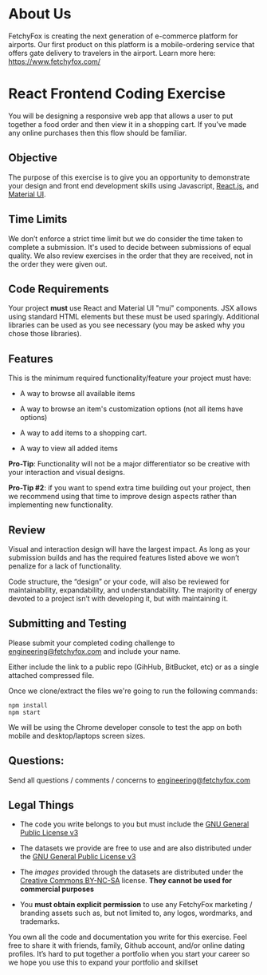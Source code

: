 # About Us
FetchyFox is creating the next generation of e-commerce platform for airports. Our first product on this platform is a mobile-ordering service that offers gate delivery to travelers in the airport. Learn more here: https://www.fetchyfox.com/

# React Frontend Coding Exercise
You will be designing a responsive web app that allows a user to put together a food order and then view it in a shopping cart. If you’ve made any online purchases then this flow should be familiar.

## Objective
The purpose of this exercise is to give you an opportunity to demonstrate your design and front end development skills using Javascript, [React.js](https://reactjs.org/), and [Material UI](https://material-ui.com/).

## Time Limits
We don’t enforce a strict time limit but we do consider the time taken to complete a submission. It's used to decide between submissions of equal quality. We also review exercises in the order that they are received, not in the order they were given out.

## Code Requirements
Your project **must** use React and Material UI "mui" components. JSX allows using standard HTML elements but these must be used sparingly. Additional libraries can be used as you see necessary (you may be asked why you chose those libraries).

## Features
This is the minimum required functionality/feature your project must have:

- A way to browse all available items

- A way to browse an item's customization options (not all items have options)

- A way to add items to a shopping cart.

- A way to view all added items

**Pro-Tip**: Functionality will not be a major differentiator so be creative with your interaction and visual designs.

**Pro-Tip #2**: if you want to spend extra time building out your project, then we recommend using that time to improve design aspects rather than implementing new functionality.

## Review
Visual and interaction design will have the largest impact. As long as your submission builds and has the required features listed above we won’t penalize for a lack of functionality.

Code structure, the “design” or your code, will also be reviewed for maintainability, expandability, and understandability. The majority of energy devoted to a project isn’t with developing it, but with maintaining it.


## Submitting and Testing
Please submit your completed coding challenge to [engineering@fetchyfox.com](mailto:engineering@fetchyfox.com) and include your name. 

Either include the link to a public repo (GihHub, BitBucket, etc) or as a single attached compressed file.

Once we clone/extract the files we're going to run the following commands:
```
npm install
npm start
```

We will be using the Chrome developer console to test the app on both mobile and desktop/laptops screen sizes.


## Questions:
Send all questions / comments / concerns to [engineering@fetchyfox.com](mailto:engineering@fetchyfox.com)

## Legal Things
- The code you write belongs to you but must include the [GNU General Public License v3](https://choosealicense.com/licenses/gpl-3.0/)

-  The datasets we provide are free to use and are also distributed under the [GNU General Public License v3](https://choosealicense.com/licenses/gpl-3.0/)

- The *images* provided through the datasets are distributed under the [Creative Commons BY-NC-SA](https://creativecommons.org/licenses/by-nc-sa/4.0/) license. **They cannot be used for commercial purposes**

- You **must obtain explicit permission** to use any FetchyFox marketing / branding assets such as, but not limited to, any logos, wordmarks, and trademarks.

You own all the code and documentation you write for this exercise. Feel free to share it with friends, family, Github account, and/or online dating profiles. It’s hard to put together a portfolio when you start your career so we hope you use this to expand your portfolio and skillset

